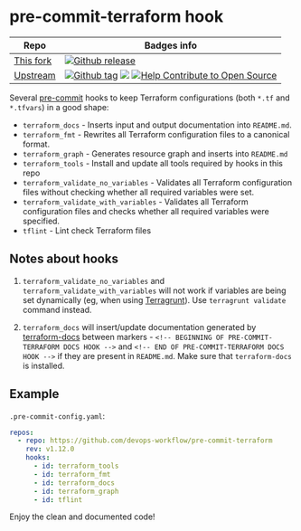 # pre-commit-terraform hook

| Repo | Badges info |
| ---- | ---- |
| [This fork](https://github.com/devops-workflow/pre-commit-terraform) | [![Github release](https://img.shields.io/github/release/devops-workflow/pre-commit-terraform.svg)](https://github.com/devops-workflow/pre-commit-terraform/releases) |
| [Upstream](https://github.com/antonbabenko/pre-commit-terraform) | [![Github tag](https://img.shields.io/github/tag/antonbabenko/pre-commit-terraform.svg)](https://github.com/antonbabenko/pre-commit-terraform/releases) ![](https://img.shields.io/maintenance/yes/2018.svg) [![Help Contribute to Open Source](https://www.codetriage.com/antonbabenko/pre-commit-terraform/badges/users.svg)](https://www.codetriage.com/antonbabenko/pre-commit-terraform) |

Several [pre-commit](http://pre-commit.com/) hooks to keep Terraform configurations (both `*.tf` and `*.tfvars`) in a good shape:
* `terraform_docs` - Inserts input and output documentation into `README.md`.
* `terraform_fmt` - Rewrites all Terraform configuration files to a canonical format.
* `terraform_graph` - Generates resource graph and inserts into `README.md`
* `terraform_tools` - Install and update all tools required by hooks in this repo
* `terraform_validate_no_variables` - Validates all Terraform configuration files without checking whether all required variables were set.
* `terraform_validate_with_variables` - Validates all Terraform configuration files and checks whether all required variables were specified.
* `tflint` - Lint check Terraform files

## Notes about hooks

1. `terraform_validate_no_variables` and `terraform_validate_with_variables` will not work if variables are being set dynamically (eg, when using [Terragrunt](https://github.com/gruntwork-io/terragrunt)). Use `terragrunt validate` command instead.

1. `terraform_docs` will insert/update documentation generated by [terraform-docs](https://github.com/segmentio/terraform-docs) between markers - `<!-- BEGINNING OF PRE-COMMIT-TERRAFORM DOCS HOOK -->` and `<!-- END OF PRE-COMMIT-TERRAFORM DOCS HOOK -->` if they are present in `README.md`. Make sure that `terraform-docs` is installed.

## Example

`.pre-commit-config.yaml`:

```yaml
repos:
  - repo: https://github.com/devops-workflow/pre-commit-terraform
    rev: v1.12.0
    hooks:
      - id: terraform_tools
      - id: terraform_fmt
      - id: terraform_docs
      - id: terraform_graph
      - id: tflint
```

Enjoy the clean and documented code!
